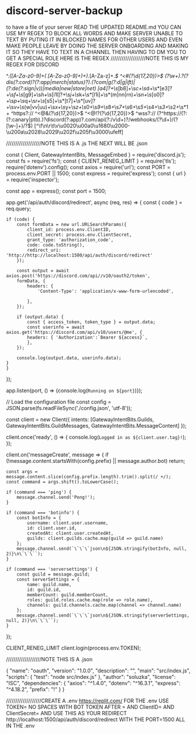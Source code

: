 # discord-server-backup
to have a file of your server
READ THE UPDATED README.md
YOU CAN USE MY REGEX TO BLOCK ALL WORDS AND MAKE SERVER UNABLE TO TEXT BY PUTING IT IN BLOCKED NAMES FOR OTHER USERS AND EVEN MAKE PEOPLE LEAVE BY DOING THE SERVER ONBOARDING AND MAKING IT SO THEY HAVE TO TEXT IN A CHANNEL THEN HAVING TO DM YOU TO GET A SPECIAL ROLE HERE IS THE REGEX 
///////////////////NOTE THIS IS MY REGEX FOR DISCORD

^.*([A-Za-z0-9]+( [A-Za-z0-9]+)+).*[A-Za-z]+.*$
^<#(?<id>\d{17,20})>$
(?<subdomain>\w+)\.?(?<hostname>dis(?:cord)?(?:app|merch|status)?)\.(?<tld>com|g(?:d|g|ift)|(?:de(?:sign|v))|media|new|store|net)
[a4]?+\s*[b8]+\s*c+\s*d+\s*[e3]?+\s*f+\s*[g9]+\s*h+\s*[i1l]?+\s*j+\s*k+\s*[l1i]+\s*(m|nn|rn)+\s*n+\s*[o0]?+\s*p+\s*q+\s*r+\s*[s5]+\s*[t7]+\s*[uv]?+\s*v+\s*(w|vv|uu)+\s*x+\s*y+\s*z+\s*0+\s*9+\s*8+\s*7+\s*6+\s*5+\s*4+\s*3+\s*2+\s*1+
^https?:\/\/
^<@&(?<id>\d{17,20})>$
^<@!?(?<id>\d{17,20})>$
^wss?:\/\/
(?<url>^https:\/\/(?:(?:canary|ptb).)?discord(?:app)?.com\/api(?:\/v\d+)?\/webhooks\/(?<id>\d+)\/(?<token>[\w-]+)\/?$)
[^\f\n\r\t\v\u0020\u00a0\u1680\u2000-\u200a\u2028\u2029\u202f\u205f\u3000\ufeff]

///////////////////NOTE THIS IS A .js THE NEXT WILL BE .json

const { Client, GatewayIntentBits, MessageEmbed } = require('discord.js');
const fs = require('fs');
const { CLIENT_RENEG_LIMIT } = require('tls');
require('dotenv').config();
const axios = require('url');
const PORT = process.env.PORT || 1500;
const express = require('express');
const { url } = require('inspector');

const app = express();
const port = 1500;

app.get('/api/auth/discord/redirect', async (req, res) => {
    const { code } = req.query;

    if (code) {
        const formData = new url.URLSearchParams({
            client_id: process.env.ClientID,
            client_secret: process.env.ClientSecret,
            grant_type: 'authorization_code',
            code: code.toString(),
            redirect_uri: 'http://http://localhost:1500/api/auth/discord/redirect'
        });

        const output = await axios.post('https://discord.com/api//v10/oauth2/token',
        formData, {
            headers: {
                'Content-Type': 'application/x-www-form-urlencoded',

            },    
        });

        if (output.data) {
            const { access_token, token_type } = output.data;
            const userinfo = await axios.get('https://discord.com/api/v10/users/@me', {   
            headers: { 'Authorization':`Bearer ${access}`,
            },
        });

        console.log(output.data, userinfo.data);
    }    
    }        
});

app.listen(port, () => {console.log(`Running on ${port}`)});
    
// Load the configuration file
const config = JSON.parse(fs.readFileSync('./config.json', 'utf-8'));

const client = new Client({ intents: [GatewayIntentBits.Guilds, GatewayIntentBits.GuildMessages, GatewayIntentBits.MessageContent] });

client.once('ready', () => {
    console.log(`Logged in as ${client.user.tag}!`);
});

client.on('messageCreate', message => {
    if (!message.content.startsWith(config.prefix) || message.author.bot) return;

    const args = message.content.slice(config.prefix.length).trim().split(/ +/);
    const command = args.shift().toLowerCase();

    if (command === 'ping') {
        message.channel.send('Pong!');
    }

    if (command === 'botinfo') {
        const botInfo = {
            username: client.user.username,
            id: client.user.id,
            createdAt: client.user.createdAt,
            guilds: client.guilds.cache.map(guild => guild.name)
        };
        message.channel.send(`\`\`\`json\n${JSON.stringify(botInfo, null, 2)}\n\`\`\``);
    }

    if (command === 'serversettings') {
        const guild = message.guild;
        const serverSettings = {
            name: guild.name,
            id: guild.id,
            memberCount: guild.memberCount,
            roles: guild.roles.cache.map(role => role.name),
            channels: guild.channels.cache.map(channel => channel.name)
        };
        message.channel.send(`\`\`\`json\n${JSON.stringify(serverSettings, null, 2)}\n\`\`\``);
    }
});

CLIENT_RENEG_LIMIT
client.login(process.env.TOKEN);

///////////////////NOTE THIS IS A .json

{
    "name": "oauth",
    "version": "1.0.0",
    "description": "",
    "main": "src/index.js",
    "scripts": {
    "test": "node src/index.js"
    },
    "author": "soluzka",
    "license": "ISC",
    "dependencies": {
    "axios": "^1.4.0",
    "dotenv": "^16.3.1",
    "express": "^4.18.2",
    "prefix": "!"
    }
}

///////////////////CREATE A .env https://replit.com/ FOR THE .env USE TOKEN= NO SPACES WITH BOT TOKEN AFTER = AND ClientID= AND ClientSecret= AND USE THIS AS YOUR REDIRECT http://localhost:1500/api/auth/discord/redirect WITH THE PORT=1500 ALL IN THE .env
